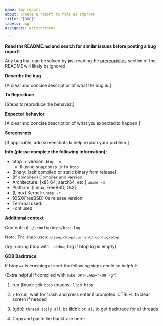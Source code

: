 ```yaml
---
name: Bug report
about: Create a report to help us improve
title: "[BUG]"
labels: bug
assignees: aristocratos

---
```


**Read the README.md and search for similar issues before posting a bug report!**

Any bug that can be solved by just reading the [prerequisites](https://github.com/aristocratos/btop#prerequisites) section of the README will likely be ignored.

**Describe the bug**

[A clear and concise description of what the bug is.]

**To Reproduce**

[Steps to reproduce the behavior:]

**Expected behavior**

[A clear and concise description of what you expected to happen.]

**Screenshots**

[If applicable, add screenshots to help explain your problem.]

**Info (please complete the following information):**
 - btop++ version: `btop -v`
   - If using snap: `snap info btop`
 - Binary: [self compiled or static binary from release]
 - (If compiled) Compiler and version:
 - Architecture: [x86_64, aarch64, etc.] `uname -m`
 - Platform: [Linux, FreeBSD, OsX]
 - (Linux) Kernel: `uname -r`
 - (OSX/FreeBSD) Os release version:
 - Terminal used:
 - Font used:

**Additional context**

Contents of `~/.config/btop/btop.log`

Note: The snap uses: `~/snap/btop/current/.config/btop`

(try running btop with `--debug` flag if btop.log is empty)

**GDB Backtrace**

If btop++ is crashing at start the following steps could be helpful:

(Extra helpful if compiled with `make OPTFLAGS="-O0 -g"`)

1. run (linux): `gdb btop` (macos): `lldb btop`

2. `r` to run, wait for crash and press enter if prompted, CTRL+L to clear screen if needed.

3. (gdb): `thread apply all bt` (lldb): `bt all` to get backtrace for all threads

4. Copy and paste the backtrace here:
